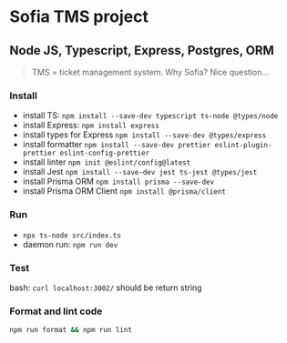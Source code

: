 # Sofia TMS project

## Node JS, Typescript, Express, Postgres, ORM

> TMS = ticket management system. Why Sofia? Nice question...

### Install

- install TS: `npm install --save-dev typescript ts-node @types/node`
- install Express: `npm install express`
- install types for Express `npm install --save-dev @types/express`
- install formatter `npm install --save-dev prettier eslint-plugin-prettier eslint-config-prettier`
- install linter `npm init @eslint/config@latest`
- install Jest `npm install --save-dev jest ts-jest @types/jest`
- install Prisma ORM `npm install prisma --save-dev`
- install Prisma ORM Client `npm install @prisma/client`

### Run

- `npx ts-node src/index.ts`
- daemon run: `npm run dev`

### Test

bash:
`curl localhost:3002/` should be return string

### Format and lint code

```bash
npm run format && npm run lint
```